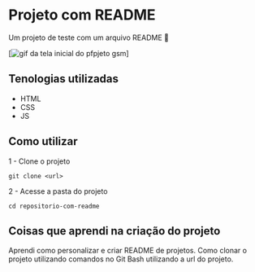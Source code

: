 # Projeto com README
Um projeto de teste com um arquivo README 🚀

[<img src="tela .gif" alt="gif da tela inicial do pfpjeto gsm">]

## Tenologias utilizadas
- HTML
- CSS
- JS

## Como utilizar

1 - Clone o projeto
```
git clone <url>
```

2 - Acesse a pasta do projeto
```
cd repositorio-com-readme
```

## Coisas que aprendi na criação do projeto
Aprendi como personalizar e criar README de projetos.
Como clonar o projeto utilizando comandos no Git Bash utilizando a url do projeto.
